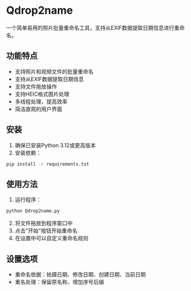 # Qdrop2name

一个简单易用的照片批量重命名工具，支持从EXIF数据提取日期信息进行重命名。

## 功能特点

- 支持照片和视频文件的批量重命名
- 支持从EXIF数据提取日期信息
- 支持文件拖放操作
- 支持HEIC格式图片处理
- 多线程处理，提高效率
- 简洁直观的用户界面

## 安装

1. 确保已安装Python 3.12或更高版本
2. 安装依赖：
```bash
pip install -r requirements.txt
```

## 使用方法

1. 运行程序：
```bash
python Qdrop2name.py
```
2. 将文件拖放到程序窗口中
3. 点击"开始"按钮开始重命名
4. 在设置中可以自定义重命名规则

## 设置选项

- 重命名依据：拍摄日期、修改日期、创建日期、当前日期
- 重名处理：保留原名称、增加序号后缀 
